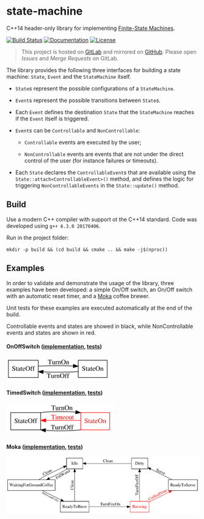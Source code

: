 # state-machine

C++14 header-only library for implementing
[Finite-State Machines](https://en.wikipedia.org/wiki/Finite-state_machine).

[![Build Status][build-img]][build-link]
[![Documentation][doc-img]][doc-link]
[![License][license-img]][license-link]


> This project is hosted on [GitLab][gl-link] and mirrored on [GitHub][gh-link].
> Please open *Issues* and *Merge Requests* on GitLab.

[gl-link]: https://gitlab.com/antoniocoratelli/state-machine
[gh-link]: https://github.com/antoniocoratelli/state-machine


The library provides the following three interfaces for building a state
 machine: `State`, `Event` and the `StateMachine` itself.

- `State`s represent the possible configurations of a `StateMachine`.

- `Event`s represent the possible transitions between `State`s.

- Each `Event` defines the destination `State` that the `StateMachine`
  reaches if the `Event` itself is triggered.

- `Event`s can be `Controllable` and `NonControllable`:

  - `Controllable` events are executed by the user;

  - `NonControllable` events are events that are not under the direct control
    of the user (for instance failures or timeouts).

- Each `State` declares the `ControllableEvent`s that are available using the
  `State::attach<ControllableEvent>()` method, and defines the logic for
  triggering `NonControllableEvents` in the `State::update()` method.

## Build

Use a modern C++ compiler with support ot the C++14 standard.
Code was developed using `g++ 6.3.0 20170406`.

Run in the project folder:

```
mkdir -p build && (cd build && cmake .. && make -j$(nproc))
```

## Examples

In order to validate and demonstrate the usage of the library, three examples
have been developed: a simple On/Off switch, an On/Off switch with an
automatic reset timer, and a [Moka][moka-img] coffee brewer.

Unit tests for these examples are executed automatically at the end of the
build.

Controllable events and states are showed in black, while NonControllable
events and states are shown in red.

#### OnOffSwitch ([implementation][example-code-onoffswitch], [tests][example-test-onoffswitch])

![OnOffSwitch][example-img-onoffswitch]

#### TimedSwitch ([implementation][example-code-timedswitch], [tests][example-test-timedswitch])

![TimedSwitch][example-img-timedswitch]

#### Moka ([implementation][example-code-moka], [tests][example-test-moka])

![Moka][example-img-moka]


[build-img]: https://gitlab.com/antoniocoratelli/state-machine/badges/master/build.svg
[build-link]: https://gitlab.com/antoniocoratelli/state-machine/commits/master

[doc-img]: https://img.shields.io/badge/doxy-available-brightgreen.svg?style=flat
[doc-link]: https://antoniocoratelli.gitlab.io/state-machine/annotated.html

[license-img]: https://img.shields.io/badge/license-BSD-blue.svg?style=flat
[license-link]: LICENSE

[example-img-onoffswitch]: doc/examples/onoffswitch.jpg
[example-img-timedswitch]: doc/examples/timedswitch.jpg
[example-img-moka]: doc/examples/moka.jpg

[example-code-onoffswitch]: examples/onoffswitch/OnOffSwitch.h
[example-code-timedswitch]: examples/timedswitch/TimedSwitch.h
[example-code-moka]: examples/moka/Moka.h

[example-test-onoffswitch]: examples/onoffswitch/OnOffSwitch.cpp
[example-test-timedswitch]: examples/timedswitch/TimedSwitch.cpp
[example-test-moka]: examples/moka/Moka.cpp

[moka-img]: https://upload.wikimedia.org/wikipedia/commons/thumb/d/de/Moka2.jpg/855px-Moka2.jpg
